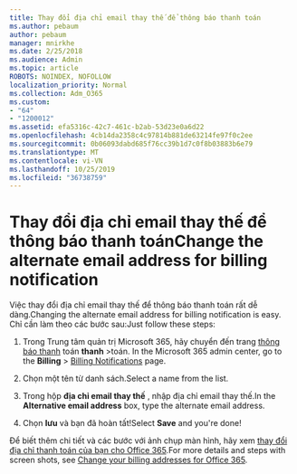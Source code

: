 ```yaml
---
title: Thay đổi địa chỉ email thay thế để thông báo thanh toán
ms.author: pebaum
author: pebaum
manager: mnirkhe
ms.date: 2/25/2018
ms.audience: Admin
ms.topic: article
ROBOTS: NOINDEX, NOFOLLOW
localization_priority: Normal
ms.collection: Adm_O365
ms.custom:
- "64"
- "1200012"
ms.assetid: efa5316c-42c7-461c-b2ab-53d23e0a6d22
ms.openlocfilehash: 4cb14da2358c4c97814b881de63214fe97f0c2ee
ms.sourcegitcommit: 0b06093dabd685f76cc39b1d7c0f8b03883b6e79
ms.translationtype: MT
ms.contentlocale: vi-VN
ms.lasthandoff: 10/25/2019
ms.locfileid: "36738759"
---
```

# <a name="change-the-alternate-email-address-for-billing-notification"></a><span data-ttu-id="1b9cf-102">Thay đổi địa chỉ email thay thế để thông báo thanh toán</span><span class="sxs-lookup"><span data-stu-id="1b9cf-102">Change the alternate email address for billing notification</span></span>

<span data-ttu-id="1b9cf-103">Việc thay đổi địa chỉ email thay thế để thông báo thanh toán rất dễ dàng.</span><span class="sxs-lookup"><span data-stu-id="1b9cf-103">Changing the alternate email address for billing notification is easy.</span></span> <span data-ttu-id="1b9cf-104">Chỉ cần làm theo các bước sau:</span><span class="sxs-lookup"><span data-stu-id="1b9cf-104">Just follow these steps:</span></span>
  
1. <span data-ttu-id="1b9cf-105">Trong Trung tâm quản trị Microsoft 365, hãy chuyển đến trang [thông báo thanh](https://go.microsoft.com/fwlink/p/?linkid=853212) toán **thanh** \>toán.  </span><span class="sxs-lookup"><span data-stu-id="1b9cf-105">In the Microsoft 365 admin center, go to the **Billing** \>  [Billing Notifications](https://go.microsoft.com/fwlink/p/?linkid=853212) page.</span></span>

2. <span data-ttu-id="1b9cf-106">Chọn một tên từ danh sách.</span><span class="sxs-lookup"><span data-stu-id="1b9cf-106">Select a name from the list.</span></span>

3. <span data-ttu-id="1b9cf-107">Trong hộp **địa chỉ email thay thế** , nhập địa chỉ email thay thế.</span><span class="sxs-lookup"><span data-stu-id="1b9cf-107">In the **Alternative email address** box, type the alternate email address.</span></span>

4. <span data-ttu-id="1b9cf-108">Chọn **lưu** và bạn đã hoàn tất!</span><span class="sxs-lookup"><span data-stu-id="1b9cf-108">Select **Save** and you're done!</span></span>

<span data-ttu-id="1b9cf-109">Để biết thêm chi tiết và các bước với ảnh chụp màn hình, hãy xem [thay đổi địa chỉ thanh toán của bạn cho Office 365](https://docs.microsoft.com/office365/admin/subscriptions-and-billing/change-your-billing-addresses).</span><span class="sxs-lookup"><span data-stu-id="1b9cf-109">For more details and steps with screen shots, see [Change your billing addresses for Office 365](https://docs.microsoft.com/office365/admin/subscriptions-and-billing/change-your-billing-addresses).</span></span>
  